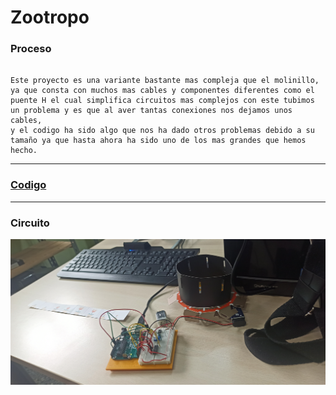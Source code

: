 # Zootropo

### Proceso

```

Este proyecto es una variante bastante mas compleja que el molinillo,
ya que consta con muchos mas cables y componentes diferentes como el
puente H el cual simplifica circuitos mas complejos con este tubimos 
un problema y es que al aver tantas conexiones nos dejamos unos cables,
y el codigo ha sido algo que nos ha dado otros problemas debido a su
tamaño ya que hasta ahora ha sido uno de los mas grandes que hemos hecho.

```

---

### [Codigo](https://github.com/Baultek/Arduino/blob/262eab1d4024e456a0f33b225f71fb836a88b80c/imagenes%20arduino/zootropo.MD.ino)

---

### Circuito

![](https://raw.githubusercontent.com/Baultek/Arduino/main/imagenes%20arduino/zooooo.jpg)
